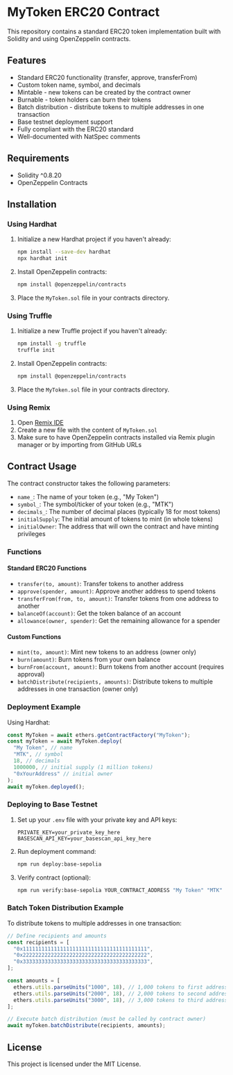 # MyToken ERC20 Contract

This repository contains a standard ERC20 token implementation built with Solidity and using OpenZeppelin contracts.

## Features

- Standard ERC20 functionality (transfer, approve, transferFrom)
- Custom token name, symbol, and decimals
- Mintable - new tokens can be created by the contract owner
- Burnable - token holders can burn their tokens
- Batch distribution - distribute tokens to multiple addresses in one transaction
- Base testnet deployment support
- Fully compliant with the ERC20 standard
- Well-documented with NatSpec comments

## Requirements

- Solidity ^0.8.20
- OpenZeppelin Contracts

## Installation

### Using Hardhat

1. Initialize a new Hardhat project if you haven't already:

   ```bash
   npm install --save-dev hardhat
   npx hardhat init
   ```

2. Install OpenZeppelin contracts:

   ```bash
   npm install @openzeppelin/contracts
   ```

3. Place the `MyToken.sol` file in your contracts directory.

### Using Truffle

1. Initialize a new Truffle project if you haven't already:

   ```bash
   npm install -g truffle
   truffle init
   ```

2. Install OpenZeppelin contracts:

   ```bash
   npm install @openzeppelin/contracts
   ```

3. Place the `MyToken.sol` file in your contracts directory.

### Using Remix

1. Open [Remix IDE](https://remix.ethereum.org)
2. Create a new file with the content of `MyToken.sol`
3. Make sure to have OpenZeppelin contracts installed via Remix plugin manager or by importing from GitHub URLs

## Contract Usage

The contract constructor takes the following parameters:

- `name_`: The name of your token (e.g., "My Token")
- `symbol_`: The symbol/ticker of your token (e.g., "MTK")
- `decimals_`: The number of decimal places (typically 18 for most tokens)
- `initialSupply`: The initial amount of tokens to mint (in whole tokens)
- `initialOwner`: The address that will own the contract and have minting privileges

### Functions

#### Standard ERC20 Functions

- `transfer(to, amount)`: Transfer tokens to another address
- `approve(spender, amount)`: Approve another address to spend tokens
- `transferFrom(from, to, amount)`: Transfer tokens from one address to another
- `balanceOf(account)`: Get the token balance of an account
- `allowance(owner, spender)`: Get the remaining allowance for a spender

#### Custom Functions

- `mint(to, amount)`: Mint new tokens to an address (owner only)
- `burn(amount)`: Burn tokens from your own balance
- `burnFrom(account, amount)`: Burn tokens from another account (requires approval)
- `batchDistribute(recipients, amounts)`: Distribute tokens to multiple addresses in one transaction (owner only)

### Deployment Example

Using Hardhat:

```javascript
const MyToken = await ethers.getContractFactory("MyToken");
const myToken = await MyToken.deploy(
  "My Token", // name
  "MTK", // symbol
  18, // decimals
  1000000, // initial supply (1 million tokens)
  "0xYourAddress" // initial owner
);
await myToken.deployed();
```

### Deploying to Base Testnet

1. Set up your `.env` file with your private key and API keys:

   ```
   PRIVATE_KEY=your_private_key_here
   BASESCAN_API_KEY=your_basescan_api_key_here
   ```

2. Run deployment command:

   ```bash
   npm run deploy:base-sepolia
   ```

3. Verify contract (optional):
   ```bash
   npm run verify:base-sepolia YOUR_CONTRACT_ADDRESS "My Token" "MTK" 18 1000000 "0xYourAddress"
   ```

### Batch Token Distribution Example

To distribute tokens to multiple addresses in one transaction:

```javascript
// Define recipients and amounts
const recipients = [
  "0x1111111111111111111111111111111111111111",
  "0x2222222222222222222222222222222222222222",
  "0x3333333333333333333333333333333333333333",
];

const amounts = [
  ethers.utils.parseUnits("1000", 18), // 1,000 tokens to first address
  ethers.utils.parseUnits("2000", 18), // 2,000 tokens to second address
  ethers.utils.parseUnits("3000", 18), // 3,000 tokens to third address
];

// Execute batch distribution (must be called by contract owner)
await myToken.batchDistribute(recipients, amounts);
```

## License

This project is licensed under the MIT License.
